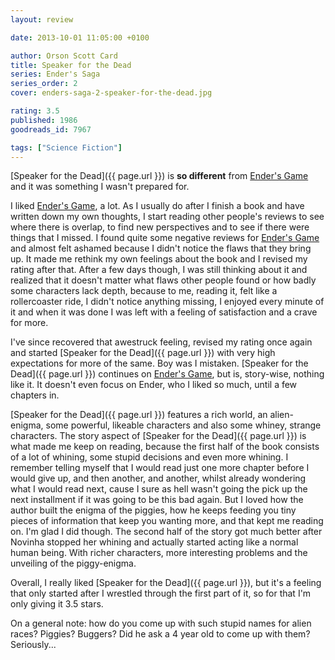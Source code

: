 ```yaml
---
layout: review

date: 2013-10-01 11:05:00 +0100

author: Orson Scott Card
title: Speaker for the Dead
series: Ender's Saga
series_order: 2
cover: enders-saga-2-speaker-for-the-dead.jpg

rating: 3.5
published: 1986
goodreads_id: 7967

tags: ["Science Fiction"]
---
```


[Speaker for the Dead]({{ page.url }}) is **so different** from [Ender's Game]() and it was something I wasn't prepared for.

<!--more-->

I liked [Ender's Game](), a lot. As I usually do after I finish a book and have written down my own thoughts, I start reading other people's reviews to see where there is overlap, to find new perspectives and to see if there were things that I missed.
I found quite some negative reviews for [Ender's Game]() and almost felt ashamed because I didn't notice the flaws that they bring up. It made me rethink my own feelings about the book and I revised my rating after that. After a few days though, I was still thinking about it and realized that it doesn't matter what flaws other people found or how badly some characters lack depth, because to me, reading it, felt like a rollercoaster ride, I didn't notice anything missing, I enjoyed every minute of it and when it was done I was left with a feeling of satisfaction and a crave for more.

I've since recovered that awestruck feeling, revised my rating once again and started [Speaker for the Dead]({{ page.url }}) with very high expectations for more of the same. Boy was I mistaken. [Speaker for the Dead]({{ page.url }}) continues on [Ender's Game](), but is, story-wise, nothing like it. It doesn't even focus on Ender, who I liked so much, until a few chapters in.

[Speaker for the Dead]({{ page.url }}) features a rich world, an alien-enigma, some powerful, likeable characters and also some whiney, strange characters. The story aspect of [Speaker for the Dead]({{ page.url }}) is what made me keep on reading, because the first half of the book consists of a lot of whining, some stupid decisions and even more whining. I remember telling myself that I would read just one more chapter before I would give up, and then another, and another, whilst already wondering what I would read next, cause I sure as hell wasn't going the pick up the next installment if it was going to be this bad again.
But I loved how the author built the enigma of the piggies, how he keeps feeding you tiny pieces of information that keep you wanting more, and that kept me reading on. I'm glad I did though. The second half of the story got much better <spoiler>after Novinha stopped her whining and actually started acting like a normal human being</spoiler>. With richer characters, more interesting problems and the unveiling of the piggy-enigma.

Overall, I really liked [Speaker for the Dead]({{ page.url }}), but it's a feeling that only started after I wrestled through the first part of it, so for that I'm only giving it 3.5 stars.

On a general note: how do you come up with such stupid names for alien races? Piggies? Buggers? Did he ask a 4 year old to come up with them? Seriously...
